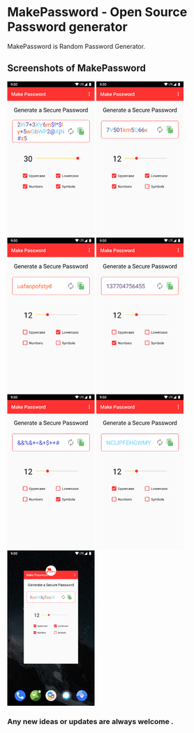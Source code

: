 # MakePassword - Open Source Password generator

MakePassword is Random Password Generator.

## Screenshots of MakePassword
<img src="./assets/all_select.png" alt="all selected" width="200dp">
<img src="./assets/except_symbol.png" alt="except symbol" width="200dp">
<img src="./assets/lower_select.png" alt="only lowercase" width="200dp">
<img src="./assets/number_select.png" alt="only number" width="200dp">
<img src="./assets/symbol_select.png" alt="only symbol" width="200dp">
<img src="./assets/uppper_select.png" alt="only uppercase" width="200dp">
<img src="./assets/with_logo.png" alt="With logo" width="200dp">

<br />

### Any new ideas or updates are always welcome .